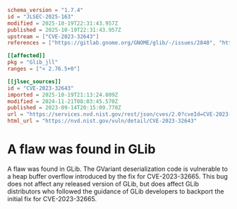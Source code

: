 ```toml
schema_version = "1.7.4"
id = "JLSEC-2025-163"
modified = 2025-10-19T22:31:43.957Z
published = 2025-10-19T22:31:43.957Z
upstream = ["CVE-2023-32643"]
references = ["https://gitlab.gnome.org/GNOME/glib/-/issues/2840", "https://https://discourse.gnome.org/t/multiple-fixes-for-gvariant-normalisation-issues-in-glib/12835", "https://security.netapp.com/advisory/ntap-20240426-0005/", "https://gitlab.gnome.org/GNOME/glib/-/issues/2840", "https://https://discourse.gnome.org/t/multiple-fixes-for-gvariant-normalisation-issues-in-glib/12835", "https://security.netapp.com/advisory/ntap-20240426-0005/"]

[[affected]]
pkg = "Glib_jll"
ranges = ["< 2.76.5+0"]

[[jlsec_sources]]
id = "CVE-2023-32643"
imported = 2025-10-19T21:13:24.809Z
modified = 2024-11-21T08:03:45.570Z
published = 2023-09-14T20:15:09.770Z
url = "https://services.nvd.nist.gov/rest/json/cves/2.0?cveId=CVE-2023-32643"
html_url = "https://nvd.nist.gov/vuln/detail/CVE-2023-32643"
```

# A flaw was found in GLib

A flaw was found in GLib. The GVariant deserialization code is vulnerable to a heap buffer overflow introduced by the fix for CVE-2023-32665. This bug does not affect any released version of GLib, but does affect GLib distributors who followed the guidance of GLib developers to backport the initial fix for CVE-2023-32665.

